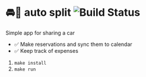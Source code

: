 #  🚘💸 auto split ![Build Status](https://github.com/karvla/auto-split/actions/workflows/ci.yml/badge.svg)
Simple app for sharing a car

* ✅ Make reservations and sync them to calendar
* ✅ Keep track of expenses

1. `make install`
2. `make run`
